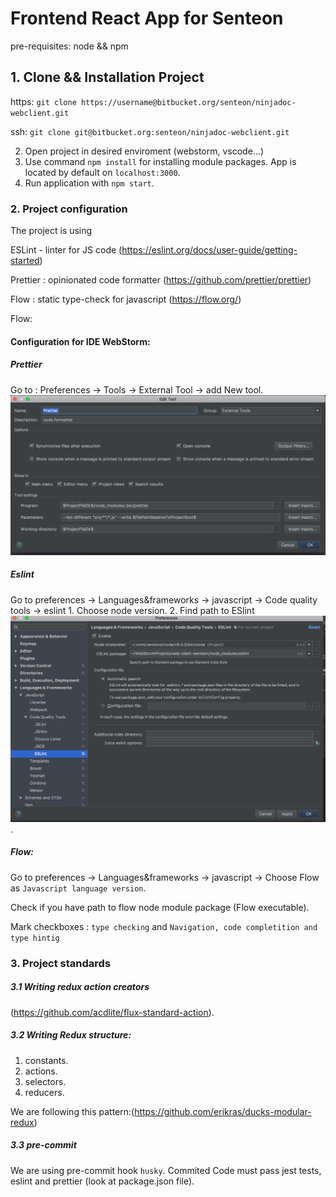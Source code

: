 # Frontend React App for Senteon 

pre-requisites: node && npm


## 1. Clone && Installation Project
  
  https:
 `git clone https://username@bitbucket.org/senteon/ninjadoc-webclient.git`
 
  ssh:
 `git clone git@bitbucket.org:senteon/ninjadoc-webclient.git`
 
 2. Open project in desired enviroment (webstorm, vscode...)
 3. Use command `npm install` for installing module packages. App is located by default on `localhost:3000`.  
 4. Run application with `npm start`.   

### 2. Project configuration
 The project is using 
 
 ESLint - linter for JS code (https://eslint.org/docs/user-guide/getting-started)
                 
 Prettier : opinionated code formatter (https://github.com/prettier/prettier) 
 
 Flow : static type-check for javascript (https://flow.org/)                
 
 Flow: 
 
#### Configuration for IDE WebStorm: 
 ##### Prettier
  
  Go to : Preferences -> Tools -> External Tool -> add New tool.
   ![Alt text](readme_files/prettier.png)
 
 ##### Eslint
 
 Go to preferences -> Languages&frameworks -> javascript -> Code quality tools -> eslint
     1. Choose node version.
     2. Find path to ESlint
     ![Alt text](readme_files/eslint.png). 
    
  ##### Flow:
 
  Go to preferences -> Languages&frameworks -> javascript -> Choose Flow as `Javascript language version`. 
  
  Check if you have path to flow node module package (Flow executable).
  
  Mark checkboxes : `type checking` and `Navigation, code completition and type hintig`
 
 ### 3. Project standards
 
 ##### 3.1 Writing redux action creators 
 (https://github.com/acdlite/flux-standard-action).
 
 
  ##### 3.2 Writing Redux structure: 
   1. constants.
   2. actions. 
   3. selectors.
   4. reducers.
    
   We are following this pattern:(https://github.com/erikras/ducks-modular-redux)
   ##### 3.3 pre-commit
   We are using pre-commit hook `husky`.
   Commited Code must pass jest tests, eslint and prettier (look at package.json file). 
